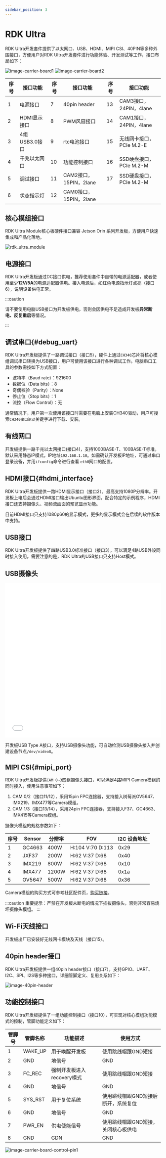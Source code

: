 ```yaml
---
sidebar_position: 3
---
```


# RDK Ultra



RDK Ultra开发套件提供了以太网口、USB、HDMI、MIPI CSI、40PIN等多种外围接口，方便用户对RDK Ultra开发套件进行功能体验、开发测试等工作，接口布局如下：

![image-carrier-board1](../../../static/img/01_Quick_start/image/hardware_interface/image-rdk-ultra-interface1.jpg)
![image-carrier-board2](../../../static/img/01_Quick_start/image/hardware_interface/image-rdk-ultra-interface2.jpg) 

| 序号 | 接口功能      | 序号 | 接口功能               | 序号 | 接口功能                 |
| ---- | ------------- | ---- | ---------------------- | ---- | ------------------------ |
| 1    | 电源接口      | 7    | 40pin header           | 13   | CAM3接口，24PIN，4lane   |
| 2    | HDMI显示接口  | 8    | PWM风扇接口            | 14   | CAM1接口，24PIN，4lane   |
| 3    | 4组USB3.0接口 | 9    | rtc电池接口            | 15   | 无线网卡接口，PCIe M.2-E |
| 4    | 千兆以太网口  | 10   | 功能控制接口           | 16   | SSD硬盘接口，PCIe M.2-M  |
| 5    | 调试接口      | 11   | CAM2接口，15PIN，2lane | 17   | SSD硬盘接口，PCIe M.2-M  |
| 6    | 状态指示灯    | 12   | CAM0接口，15PIN，2lane |      |                          |




## 核心模组接口



RDK Ultra Module核心板硬件接口兼容 Jetson Orin 系列开发板，方便用户快速集成和产品化落地。

![rdk_ultra_module](../../../static/img/01_Quick_start/image/hardware_interface/rdk_ultra_module.png)




## 电源接口



RDK Ultra开发板通过DC接口供电，推荐使用套件中自带的电源适配器，或者使用至少**12V/5A**的电源适配器供电。接入电源后，如红色电源指示灯点亮（接口6），说明设备供电正常。






:::caution

请不要使用电脑USB接口为开发板供电，否则会因供电不足造成开发板**异常断电、反复重启**等情况。

:::



## 调试串口{#debug_uart}




RDK Ultra开发板提供了一路调试接口（接口5），硬件上通过`CH340`芯片将核心模组调试串口转换为USB接口，用户可使用该接口进行各种调试工作。电脑串口工具的参数需按如下方式配置：

- 波特率（Baud rate）：921600
- 数据位（Data bits）：8
- 奇偶校验（Parity）：None
- 停止位（Stop bits）：1
- 流控（Flow Control）：无

通常情况下，用户第一次使用该接口时需要在电脑上安装CH340驱动，用户可搜索`CH340串口驱动`关键字进行下载、安装。






## 有线网口






开发板提供一路千兆以太网接口(接口4)，支持1000BASE-T、100BASE-T标准，默认采用静态IP模式，IP地址`192.168.1.10`。如需确认开发板IP地址，可通过串口登录设备，并用`ifconfig`命令进行查看 `eth0`网口的配置。






## HDMI接口{#hdmi_interface}





RDK Ultra开发板提供一路HDMI显示接口（接口2），最高支持1080P分辨率。开发板上电后会通过HDMI接口输出Ubuntu图形界面，配合特定的示例程序，HDMI接口还支持摄像头、视频流画面的预览显示功能。

目前HDMI接口只支持1080p60的显示模式，更多的显示模式会在后续的软件版本中支持。




## USB接口



RDK Ultra开发板提供了四路USB3.0标准接口（接口3），可以满足4路USB外设同时接入使用。需要注意的是，RDK Ultra的USB接口只支持Host模式。






## USB摄像头

<iframe src="//player.bilibili.com/player.html?aid=700903305&bvid=BV1rm4y1E73q&cid=1196554247&page=6" scrolling="no" border="0" frameborder="no" framespacing="0" width="100%" height="500" allowfullscreen="true"> </iframe>

开发板USB Type A接口，支持USB摄像头功能，可自动检测USB摄像头接入并创建设备节点`/dev/video8`。



## MIPI CSI{#mipi_port}



RDK Ultra开发板提供`CAM 0~3`四组摄像头接口，可以满足4路MIPI Camera模组的同时接入，使用注意事项如下：

1. CAM 0/2（接口11/12），采用15pin FPC连接器，支持接入树莓派OV5647、IMX219、IMX477等Camera模组。
2. CAM 1/3（接口13/14），采用24pin FPC连接器，支持接入F37、GC4663、IMX415等Camera模组。

摄像头模组的规格参数如下：

| 序号 | Sensor | 分辨率 | FOV              | I2C 设备地址 |
| ---- | ------ | ------ | ---------------- | ------------ |
| 1    | GC4663 | 400W   | H:104 V:70 D:113 | 0x29         |
| 2    | JXF37  | 200W   | H:62  V:37 D:68  | 0x40         |
| 3    | IMX219 | 800W   | H:62  V:37 D:68  | 0x10         |
| 4    | IMX477 | 1200W  | H:62  V:37 D:68  | 0x1a         |
| 5    | OV5647 | 500W   | H:62  V:37 D:68  | 0x36         |

Camera模组的购买方式可参考社区配件页，[购买链接](../07_Advanced_development/01_hardware_development/rdk_x3/accessory.md)。




:::caution
重要提示：严禁在开发板未断电的情况下插拔摄像头，否则非常容易烧坏摄像头模组。
:::




## Wi-Fi天线接口


开发板出厂已安装好无线网卡模块及天线（接口15）。




## 40pin header接口




RDK Ultra开发板提供一组40pin header接口（接口7），支持GPIO、UART、I2C、SPI、I2S等多种接口，详细管脚定义、复用关系如下：

![image-40pin-header](../../../static/img/01_Quick_start/image/hardware_interface/image-interface-40pin.jpg)




## 功能控制接口



RDK Ultra开发板提供了一组功能控制接口（接口10），可实现对核心模组功能模式的控制，管脚功能定义如下：

| 管脚号 | 管脚名称 | 功能描述                   | 使用方式                            |
| ------ | -------- | -------------------------- | ----------------------------------- |
| 1      | WAKE_UP  | 用于唤醒开发板             | 使用跳线帽跟GND短接                 |
| 2      | GND      | 地信号                     | GND                                 |
| 3      | FC_REC   | 强制开发板进入recovery模式 | 使用跳线帽跟GND短接                 |
| 4      | GND      | 地信号                     | GND                                 |
| 5      | SYS_RST  | 用于复位系统               | 使用跳线帽跟GND短接后断开，系统复位 |
| 6      | GND      | 地信号                     | GND                                 |
| 7      | PWR_EN   | 供电使能信号               | 使用跳线帽跟GND短接，关闭核心板供电 |
| 8      | GND      | GDN                        | GND                                 |


![image-carrier-board-control-pin1](../../../static/img/01_Quick_start/image/hardware_interface/image-rdk-ultra-interface-control.jpg)  





